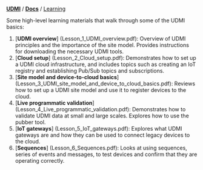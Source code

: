 [**UDMI**](../../) / [**Docs**](../) / [Learning](#)

Some high-level learning materials that walk through some of the UDMI basics:

1. [**UDMI overview**] (Lesson_1_UDMI_overview.pdf): Overview of UDMI principles and the importance of the site model. Provides instructions for downloading the necessary UDMI tools.
2. [**Cloud setup**] (Lesson_2_Cloud_setup.pdf): Demonstrates how to set up a UDMI cloud infrastructure, and includes topics such as creating an IoT registry and establishing Pub/Sub topics and subscriptions.
3. [**Site model and device-to-cloud basics**] (Lesson_3_UDMI_site_model_and_device_to_cloud_basics.pdf): Reviews how to set up a UDMI site model and use it to register devices to the cloud.
4. [**Live programmatic validation**] (Lesson_4_Live_programmatic_validation.pdf): Demonstrates how to validate UDMI data at small and large scales. Explores how to use the pubber tool.
5. [**IoT gateways**] (Lesson_5_IoT_gateways.pdf): Explores what UDMI gateways are and how they can be used to connect legacy devices to the cloud.
6. [**Sequences**] (Lesson_6_Sequences.pdf): Looks at using sequences, series of events and messages, to test devices and confirm that they are operating correctly.
